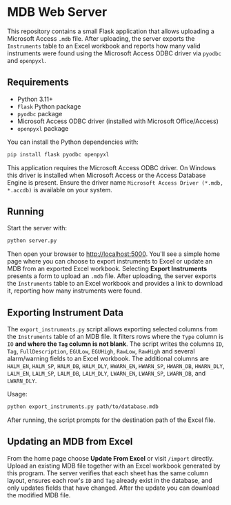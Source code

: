 # MDB Web Server

This repository contains a small Flask application that allows uploading a
Microsoft Access `.mdb` file. After uploading, the server exports the
`Instruments` table to an Excel workbook and reports how many valid instruments
were found using the Microsoft Access ODBC driver via `pyodbc` and
`openpyxl`.

## Requirements

* Python 3.11+
* `Flask` Python package
* `pyodbc` package
* Microsoft Access ODBC driver (installed with Microsoft Office/Access)
* `openpyxl` package

You can install the Python dependencies with:

```bash
pip install flask pyodbc openpyxl
```

This application requires the Microsoft Access ODBC driver. On Windows this
driver is installed when Microsoft Access or the Access Database Engine is
present. Ensure the driver name `Microsoft Access Driver (*.mdb, *.accdb)` is
available on your system.

## Running

Start the server with:

```bash
python server.py
```

Then open your browser to [http://localhost:5000](http://localhost:5000).
You'll see a simple home page where you can choose to export instruments to
Excel or update an MDB from an exported Excel workbook. Selecting **Export
Instruments** presents a form to upload an `.mdb` file. After uploading, the
server exports the `Instruments` table to an Excel workbook and provides a link
to download it, reporting how many instruments were found.

## Exporting Instrument Data

The `export_instruments.py` script allows exporting selected columns from the
`Instruments` table of an MDB file. It filters rows where the `Type` column is
`IO` **and where the `Tag` column is not blank**. The script writes the columns
`ID`, `Tag`, `FullDescription`, `EGULow`, `EGUHigh`, `RawLow`, `RawHigh` and several
alarm/warning fields to an Excel workbook. The additional columns are `HALM_EN`,
`HALM_SP`, `HALM_DB`, `HALM_DLY`, `HWARN_EN`, `HWARN_SP`, `HWARN_DB`,
`HWARN_DLY`, `LALM_EN`, `LALM_SP`, `LALM_DB`, `LALM_DLY`, `LWARN_EN`,
`LWARN_SP`, `LWARN_DB`, and `LWARN_DLY`.

Usage:

```bash
python export_instruments.py path/to/database.mdb
```

After running, the script prompts for the destination path of the Excel file.

## Updating an MDB from Excel

From the home page choose **Update From Excel** or visit `/import` directly.
Upload an existing MDB file together with an Excel workbook generated by this
program. The server verifies that each sheet has the same column layout,
ensures each row's `ID` and `Tag` already exist in the database, and only
updates fields that have changed. After the update you can download the
modified MDB file.
